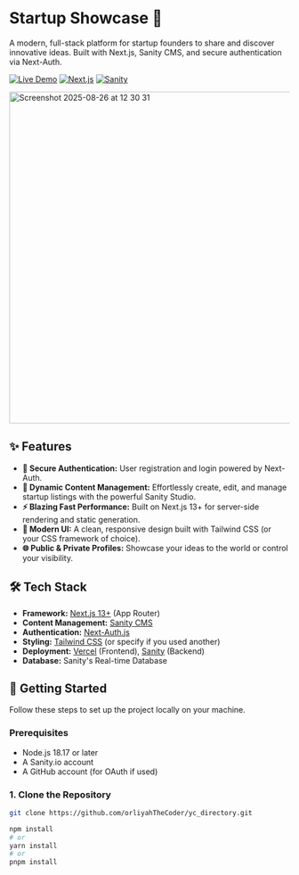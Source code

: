 # Startup Showcase 🚀

A modern, full-stack platform for startup founders to share and discover innovative ideas. Built with Next.js, Sanity CMS, and secure authentication via Next-Auth.

[![Live Demo](https://img.shields.io/badge/Demo-Live%20Site-green?style=for-the-badge)]([https://your-live-demo-url.vercel.app](https://yc-directory-ebon-two.vercel.app/))
[![Next.js](https://img.shields.io/badge/Next.js-13-black?style=for-the-badge&logo=next.js)](https://nextjs.org/)
[![Sanity](https://img.shields.io/badge/Sanity-CMS-FF6C37?style=for-the-badge&logo=sanity)](https://www.sanity.io/)

<img width="1139" height="595" alt="Screenshot 2025-08-26 at 12 30 31" src="https://github.com/user-attachments/assets/8757560e-882f-474f-9da0-e4486416e584" />


## ✨ Features

-   **🔐 Secure Authentication:** User registration and login powered by Next-Auth.
-   **📝 Dynamic Content Management:** Effortlessly create, edit, and manage startup listings with the powerful Sanity Studio.
-   **⚡ Blazing Fast Performance:** Built on Next.js 13+ for server-side rendering and static generation.
-   **🎨 Modern UI:** A clean, responsive design built with Tailwind CSS (or your CSS framework of choice).
-   **🌐 Public & Private Profiles:** Showcase your ideas to the world or control your visibility.

## 🛠️ Tech Stack

-   **Framework:** [Next.js 13+](https://nextjs.org/) (App Router)
-   **Content Management:** [Sanity CMS](https://www.sanity.io/)
-   **Authentication:** [Next-Auth.js](https://next-auth.js.org/)
-   **Styling:** [Tailwind CSS](https://tailwindcss.com/) (or specify if you used another)
-   **Deployment:** [Vercel](https://vercel.com/) (Frontend), [Sanity](https://www.sanity.io/) (Backend)
-   **Database:** Sanity's Real-time Database


## 🚀 Getting Started

Follow these steps to set up the project locally on your machine.

### Prerequisites

-   Node.js 18.17 or later
-   A Sanity.io account
-   A GitHub account (for OAuth if used)

### 1. Clone the Repository

```bash
git clone https://github.com/orliyahTheCoder/yc_directory.git

npm install
# or
yarn install
# or
pnpm install
